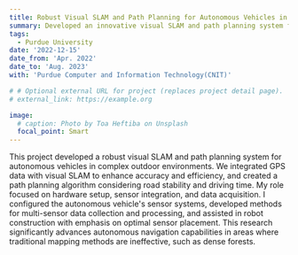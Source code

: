 ```yaml
---
title: Robust Visual SLAM and Path Planning for Autonomous Vehicles in Outdoor Environments
summary: Developed an innovative visual SLAM and path planning system for autonomous vehicles, optimized for challenging outdoor environments.
tags:
  - Purdue University
date: '2022-12-15'
date_from: 'Apr. 2022'
date_to: 'Aug. 2023'
with: 'Purdue Computer and Information Technology(CNIT)'

# # Optional external URL for project (replaces project detail page).
# external_link: https://example.org

image:
  # caption: Photo by Toa Heftiba on Unsplash
  focal_point: Smart
---
```


This project developed a robust visual SLAM and path planning system for autonomous vehicles in complex outdoor environments. We integrated GPS data with visual SLAM to enhance accuracy and efficiency, and created a path planning algorithm considering road stability and driving time. My role focused on hardware setup, sensor integration, and data acquisition. I configured the autonomous vehicle's sensor systems, developed methods for multi-sensor data collection and processing, and assisted in robot construction with emphasis on optimal sensor placement. This research significantly advances autonomous navigation capabilities in areas where traditional mapping methods are ineffective, such as dense forests.